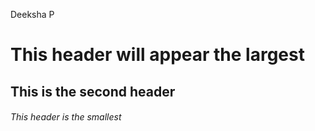 Deeksha P
# This header will appear the largest
## This is the second header
###### This header is the smallest
